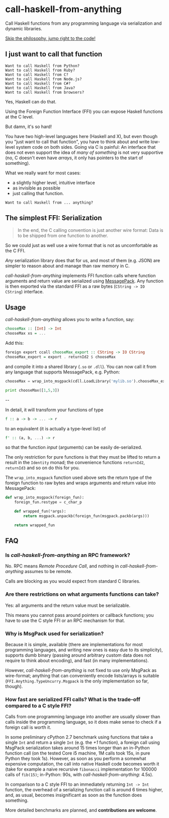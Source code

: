 call-haskell-from-anything
==========================

Call Haskell functions from any programming language via serialization and dynamic libraries.

[Skip the philosophy, jump right to the code!](#usage)


I just want to call that function
---------------------------------

```
Want to call Haskell from Python?
Want to call Haskell from Ruby?
Want to call Haskell from C?
Want to call Haskell from Node.js?
Want to call Haskell from C#?
Want to call Haskell from Java?
Want to call Haskell from browsers?
```

Yes, Haskell can do that.

Using the Foreign Function Interface (FFI) you can expose Haskell functions at the C level.

But damn, it's so hard!

You have two high-level languages here (Haskell and X), but even though you "just want to call that function", you have to think about and write low-level system code on both sides.
Going via C is painful: An interface that does not even support the idea of *many of something* is not very supportive (no, C doesn't even have *arrays*, it only has pointers to the start of something).

What we really want for most cases:
* a slightly higher level, intuitive interface
* as invisible as possible
* just calling that function.

```
Want to call Haskell from ... anything?
```


The simplest FFI: Serialization
-------------------------------

> In the end, the C calling convention is just another wire format:
> Data is to be shipped from one function to another.

So we could just as well use a wire format that is not as uncomfortable as the C FFI.

*Any* serialization library does that for us, and most of them (e.g. JSON) are simpler to reason about and manage than raw memory in C.

*call-haskell-from-anything* implements FFI function calls where function arguments and return value are serialized using [MessagePack](http://msgpack.org).
Any function is then exported via the standard FFI as a raw bytes (`CString -> IO CString`) interface.


Usage
-----

*call-haskell-from-anything* allows you to write a function, say:

```haskell
chooseMax :: [Int] -> Int
chooseMax xs = ...
```

Add this:

```haskell
foreign export ccall chooseMax_export :: CString -> IO CString
chooseMax_export = export . returnId2 $ chooseMax
```

and compile it into a shared library (`.so` or `.dll`).
You can now call it from any language that supports MessagePack, e.g. Python:

```python
chooseMax = wrap_into_msgpack(cdll.LoadLibrary('mylib.so').chooseMax_export)

print chooseMax([1,5,3])
```

--

In detail, it will transform your functions of type

```haskell
f :: a -> b -> ... -> r
```

to an equivalent (it is actually a type-level list) of

```haskell
f' :: (a, b, ...) -> r
```

so that the function *input* (arguments) can be easily de-serialized.

The only restriction for pure functions is that they must be lifted to return a result in the `Identity` monad; the convenience functions `returnId2`, `returnId3` and so on do this for you.

The `wrap_into_msgpack` function used above sets the return type of the foreign function to raw bytes and wraps arguments and return value into MessagePack:

```python
def wrap_into_msgpack(foreign_fun):
    foreign_fun.restype = c_char_p

    def wrapped_fun(*args):
        return msgpack.unpackb(foreign_fun(msgpack.packb(args)))

    return wrapped_fun
```


FAQ
---

### Is *call-haskell-from-anything* an RPC framework?

No. RPC means *Remote Procedure Call*, and nothing in *call-haskell-from-anything* assumes to be remote.

Calls are blocking as you would expect from standard C libraries.


### Are there restrictions on what arguments functions can take?

Yes: all arguments and the return value must be serializable.

This means you cannot pass around pointers or callback functions; you have to use the C style FFI or an RPC mechanism for that.


### Why is MsgPack used for serialization?

Because it is simple, available (there are implementations for most programming languages, and writing new ones is easy due to its simplicity), supports dumb binary (passing around arbitrary custom data does not require to think about encoding), and fast (in many implementations).

However, *call-haskell-from-anything* is not fixed to use only MsgPack as wire-format; anything that can conveniently encode lists/arrays is suitable (`FFI.Anything.TypeUncurry.Msgpack` is the only implementation so far, though).


### How fast are serialized FFI calls? What is the trade-off compared to a C style FFI?

Calls from one programming language into another are usually slower than calls inside the programming language, so it does make sense to check if a foreign call is worth it.

In some preliminary cPython 2.7 benchmark using functions that take a single `Int` and return a single `Int` (e.g. the *+1* function), a foreign call using MsgPack serialization takes around 15 times longer than an in-Python function call (on the tested Core i5 machine, 1M calls took 15s, in pure Python they took 1s). However, as soon as you perform a somewhat expensive computation, the call into native Haskell code becomes worth it (take for example a naive recursive `fibonacci` implementation for 100000 calls of `fib(15)`; in-Python: 90s, with *call-haskell-from-anything*: 4.5s).

In comparison to a C style FFI to an immediately returning `Int -> Int` function, the overhead of a serializing function call is around 6 times higher, and, as usual, becomes insignificant as soon as the function does something.

More detailed benchmarks are planned, and **contributions are welcome**.
